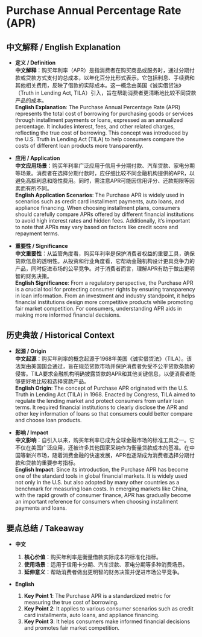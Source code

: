 # Purchase Annual Percentage Rate (APR)

## 中文解释 / English Explanation

* **定义 / Definition**  
  **中文解释**：购买年利率（APR）是指消费者在购买商品或服务时，通过分期付款或贷款方式支付的总成本，以年化百分比形式表示。它包括利息、手续费和其他相关费用，反映了借款的实际成本。这一概念由美国《诚实借贷法》（Truth in Lending Act, TILA）引入，旨在帮助消费者更清晰地比较不同贷款产品的成本。  
  **English Explanation**: The Purchase Annual Percentage Rate (APR) represents the total cost of borrowing for purchasing goods or services through installment payments or loans, expressed as an annualized percentage. It includes interest, fees, and other related charges, reflecting the true cost of borrowing. This concept was introduced by the U.S. Truth in Lending Act (TILA) to help consumers compare the costs of different loan products more transparently.

* **应用 / Application**  
  **中文应用场景**：购买年利率广泛应用于信用卡分期付款、汽车贷款、家电分期等场景。消费者在选择分期付款时，应仔细比较不同金融机构提供的APR，以避免高额利息和隐性费用。同时，需注意APR可能因信用评分、还款期限等因素而有所不同。  
  **English Application Scenarios**: The Purchase APR is widely used in scenarios such as credit card installment payments, auto loans, and appliance financing. When choosing installment plans, consumers should carefully compare APRs offered by different financial institutions to avoid high interest rates and hidden fees. Additionally, it’s important to note that APRs may vary based on factors like credit score and repayment terms.

* **重要性 / Significance**  
  **中文重要性**：从监管角度看，购买年利率是保护消费者权益的重要工具，确保贷款信息的透明性。从投资和行业角度看，它帮助金融机构设计更具竞争力的产品，同时促进市场的公平竞争。对于消费者而言，理解APR有助于做出更明智的财务决策。  
  **English Significance**: From a regulatory perspective, the Purchase APR is a crucial tool for protecting consumer rights by ensuring transparency in loan information. From an investment and industry standpoint, it helps financial institutions design more competitive products while promoting fair market competition. For consumers, understanding APR aids in making more informed financial decisions.

## 历史典故 / Historical Context

* **起源 / Origin**  
  **中文起源**：购买年利率的概念起源于1968年美国《诚实借贷法》（TILA）。该法案由美国国会通过，旨在规范贷款市场并保护消费者免受不公平贷款条款的侵害。TILA要求金融机构明确披露贷款的APR和其他关键信息，以便消费者能够更好地比较和选择贷款产品。  
  **English Origin**: The concept of Purchase APR originated with the U.S. Truth in Lending Act (TILA) in 1968. Enacted by Congress, TILA aimed to regulate the lending market and protect consumers from unfair loan terms. It required financial institutions to clearly disclose the APR and other key information of loans so that consumers could better compare and choose loan products.

* **影响 / Impact**  
  **中文影响**：自引入以来，购买年利率已成为全球金融市场的标准工具之一。它不仅在美国广泛应用，还被许多其他国家采纳作为衡量贷款成本的基准。在中国等新兴市场，随着消费金融的快速发展，APR也逐渐成为消费者选择分期付款和贷款的重要参考指标。  
  **English Impact**: Since its introduction, the Purchase APR has become one of the standard tools in global financial markets. It is widely used not only in the U.S. but also adopted by many other countries as a benchmark for measuring loan costs. In emerging markets like China, with the rapid growth of consumer finance, APR has gradually become an important reference for consumers when choosing installment payments and loans.

## 要点总结 / Takeaway

* **中文**  
  1. **核心价值**：购买年利率是衡量借款实际成本的标准化指标。
  2. **使用场景**：适用于信用卡分期、汽车贷款、家电分期等多种消费场景。
  3. **延伸意义**：帮助消费者做出更明智的财务决策并促进市场公平竞争。

* **English**  
  1. **Key Point 1**: The Purchase APR is a standardized metric for measuring the true cost of borrowing.
  2. **Key Point 2**: It applies to various consumer scenarios such as credit card installments, auto loans, and appliance financing.
  3. **Key Point 3**: It helps consumers make informed financial decisions and promotes fair market competition.